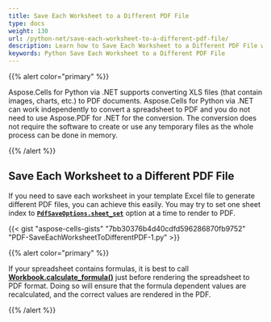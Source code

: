 ```yaml
---
title: Save Each Worksheet to a Different PDF File
type: docs
weight: 130
url: /python-net/save-each-worksheet-to-a-different-pdf-file/
description: Learn how to Save Each Worksheet to a Different PDF File with Aspose.Cells for Python via .NET API.
keywords: Python Save Each Worksheet to a Different PDF File
---
```


{{% alert color="primary" %}} 

Aspose.Cells for Python via .NET supports converting XLS files (that contain images, charts, etc.) to PDF documents. Aspose.Cells for Python via .NET can work independently to convert a spreadsheet to PDF and you do not need to use Aspose.PDF for .NET for the conversion. The conversion does not require the software to create or use any temporary files as the whole process can be done in memory.

{{% /alert %}} 
## **Save Each Worksheet to a Different PDF File**
If you need to save each worksheet in your template Excel file to generate different PDF files, you can achieve this easily. You may try to  set one sheet index to **[`PdfSaveOptions.sheet_set`](https://reference.aspose.com/cells/python-net/aspose.cells/paginatedsaveoptions/sheet_set/)** option at a time to render to PDF.

{{< gist "aspose-cells-gists" "7bb30376b4d40cdfd596286870fb9752" "PDF-SaveEachWorksheetToDifferentPDF-1.py" >}}

{{% alert color="primary" %}} 

If your spreadsheet contains formulas, it is best to call [**Workbook.calculate_formula()**](https://reference.aspose.com/cells/python-net/aspose.cells/workbook/calculate_formula/#) just before rendering the spreadsheet to PDF format. Doing so will ensure that the formula dependent values are recalculated, and the correct values are rendered in the PDF.

{{% /alert %}}
